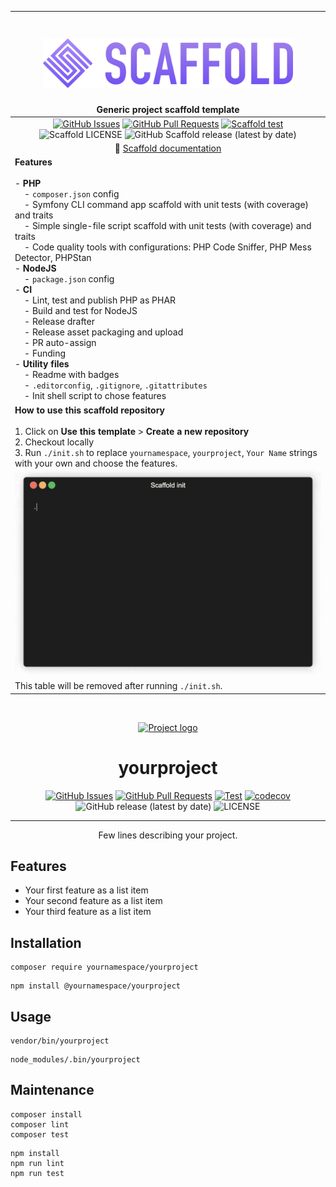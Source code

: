 [//]: # (#;< META)



| <h1 align="center"> <img src="docs/assets/logo.png" alt="Scaffold logo" width=400px/></h1> **Generic project scaffold template**                                                                                                                                                                                                                                                                                                                                                                                                                                                                                                                                                                                                                                                                                                                                                                                                                                                                                                                   |
|----------------------------------------------------------------------------------------------------------------------------------------------------------------------------------------------------------------------------------------------------------------------------------------------------------------------------------------------------------------------------------------------------------------------------------------------------------------------------------------------------------------------------------------------------------------------------------------------------------------------------------------------------------------------------------------------------------------------------------------------------------------------------------------------------------------------------------------------------------------------------------------------------------------------------------------------------------------------------------------------------------------------------------------------------|
| <div align="center">   [![GitHub Issues](https://img.shields.io/github/issues/AlexSkrypnyk/scaffold.svg)](https://github.com/AlexSkrypnyk/scaffold/issues) [![GitHub Pull Requests](https://img.shields.io/github/issues-pr/AlexSkrypnyk/scaffold.svg)](https://github.com/AlexSkrypnyk/scaffold/pulls) [![Scaffold test](https://github.com/AlexSkrypnyk/scaffold/actions/workflows/scaffold-test.yml/badge.svg)](https://github.com/AlexSkrypnyk/scaffold/actions/workflows/scaffold-test.yml)  ![Scaffold LICENSE](https://img.shields.io/github/license/AlexSkrypnyk/scaffold?label=Scaffold+license)                                                                                                                                               ![GitHub Scaffold release (latest by date)](https://img.shields.io/github/v/release/AlexSkrypnyk/scaffold?label=Scaffold+release) </div>                                                                                                                                                   |
| <div align="center"> 📘 [Scaffold documentation](https://getscaffold.dev) </div>                                                                                                                                                                                                                                                                                                                                                                                                                                                                                                                                                                                                                                                                                                                                                                                                                                                                                                                                                                   |
| **Features**<br/><br/>- **PHP**<br>&nbsp;&nbsp;&nbsp;&nbsp;- `composer.json` config<br>&nbsp;&nbsp;&nbsp;&nbsp;- Symfony CLI command app scaffold with unit tests (with coverage) and traits<br>&nbsp;&nbsp;&nbsp;&nbsp;- Simple single-file script scaffold with unit tests (with coverage) and traits<br>&nbsp;&nbsp;&nbsp;&nbsp;- Code quality tools with configurations: PHP Code Sniffer, PHP Mess Detector, PHPStan<br>- **NodeJS**<br>&nbsp;&nbsp;&nbsp;&nbsp;- `package.json` config<br>- **CI**<br>&nbsp;&nbsp;&nbsp;&nbsp;- Lint, test and publish PHP as PHAR<br>&nbsp;&nbsp;&nbsp;&nbsp;- Build and test for NodeJS<br>&nbsp;&nbsp;&nbsp;&nbsp;- Release drafter<br>&nbsp;&nbsp;&nbsp;&nbsp;- Release asset packaging and upload<br>&nbsp;&nbsp;&nbsp;&nbsp;- PR auto-assign<br>&nbsp;&nbsp;&nbsp;&nbsp;- Funding<br>- **Utility files**<br>&nbsp;&nbsp;&nbsp;&nbsp;- Readme with badges<br>&nbsp;&nbsp;&nbsp;&nbsp;- `.editorconfig`, `.gitignore`, `.gitattributes`<br>&nbsp;&nbsp;&nbsp;&nbsp;- Init shell script to chose features |
| **How to use this scaffold repository**<br/><br/>1. Click on **Use this template** > **Create a new repository**<br>2. Checkout locally <br>3. Run `./init.sh` to replace `yournamespace`, `yourproject`, `Your Name` strings with your own and choose the features. <br/>  ![init](docs/assets/init.gif)                                                                                                                                                                                                                                                                                                                                                                                                                                                                                                                                                                                                                                                                                                                                          |
| This table will be removed after running `./init.sh`.                                                                                                                                                                                                                                                                                                                                                                                                                                                                                                                                                                                                                                                                                                                                                                                                                                                                                                                                                                                              | The contents below will be a part of your repository.                                                                                                                                                                                                                                                                                                                                                                                                                                                                                                                                                                                                                                                                                                                                                     |

<br>

[//]: # (#;> META)


<p align="center">
  <a href="" rel="noopener">
 <img width=200px height=200px src="https://i.imgur.com/6wj0hh6.jpg" alt="Project logo"></a>
</p>

<h1 align="center">yourproject</h1>

<div align="center">

  [![GitHub Issues](https://img.shields.io/github/issues/AlexSkrypnyk/scaffold.svg)](https://github.com/AlexSkrypnyk/scaffold/issues)
  [![GitHub Pull Requests](https://img.shields.io/github/issues-pr/AlexSkrypnyk/scaffold.svg)](https://github.com/AlexSkrypnyk/scaffold/pulls)
  [![Test](https://github.com/AlexSkrypnyk/scaffold/actions/workflows/test.yml/badge.svg)](https://github.com/AlexSkrypnyk/scaffold/actions/workflows/test.yml)
  [![codecov](https://codecov.io/gh/AlexSkrypnyk/scaffold/graph/badge.svg?token=7WEB1IXBYT)](https://codecov.io/gh/AlexSkrypnyk/scaffold)
  ![GitHub release (latest by date)](https://img.shields.io/github/v/release/AlexSkrypnyk/scaffold)
  ![LICENSE](https://img.shields.io/github/license/AlexSkrypnyk/scaffold)

</div>

---

<p align="center"> Few lines describing your project.
    <br>
</p>

## Features

- Your first feature as a list item
- Your second feature as a list item
- Your third feature as a list item

## Installation

[//]: # (#;< PHP)

    composer require yournamespace/yourproject

[//]: # (#;> PHP)

[//]: # (#;< NODEJS)

    npm install @yournamespace/yourproject

[//]: # (#;> NODEJS)

## Usage

[//]: # (#;< PHP)

    vendor/bin/yourproject

[//]: # (#;> PHP)

[//]: # (#;< NODEJS)

    node_modules/.bin/yourproject

[//]: # (#;> NODEJS)

## Maintenance

[//]: # (#;< PHP)

    composer install
    composer lint
    composer test

[//]: # (#;> PHP)

[//]: # (#;< NODEJS)

    npm install
    npm run lint
    npm run test

[//]: # (#;> NODEJS)
